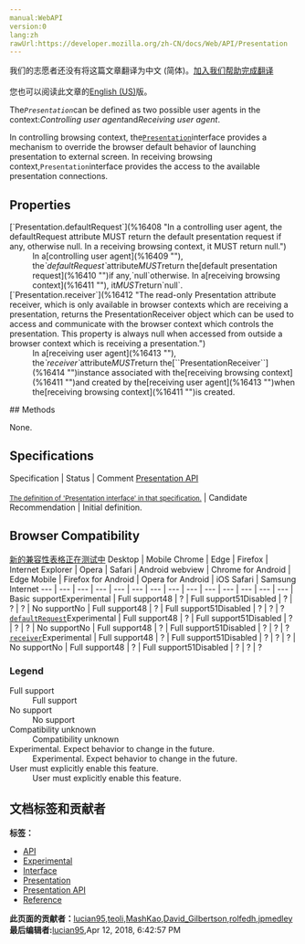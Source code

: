 ```yaml
---
manual:WebAPI
version:0
lang:zh
rawUrl:https://developer.mozilla.org/zh-CN/docs/Web/API/Presentation
---
```




<bdi>我们的志愿者还没有将这篇文章翻译为<bdi>中文 (简体)</bdi>。[加入我们帮助完成翻译](%16405 "")<br></br>您也可以阅读此文章的[English (US)](%16406 "")版。</bdi>






The<dfn>`Presentation`</dfn>can be defined as two possible user agents in the context:<em>Controlling user agent</em>and<em>Receiving user agent</em>.



In controlling browsing context, the[`Presentation`](%16407 "")interface provides a mechanism to override the browser default behavior of launching presentation to external screen. In receiving browsing context,`Presentation`interface provides the access to the available presentation connections.


## Properties<a name="Properties"></a>
<dl><dt>[`Presentation.defaultRequest`](%16408 "In a controlling user agent, the defaultRequest attribute MUST return the default presentation request if any, otherwise null. In a receiving browsing context, it MUST return null.")</dt><dd>In a[controlling user agent](%16409 ""), the<dfn>`defaultRequest`</dfn>attribute<em>MUST</em>return the[default presentation request](%16410 "")if any,`null`otherwise. In a[receiving browsing context](%16411 ""), it<em>MUST</em>return`null`.</dd><dt>[`Presentation.receiver`](%16412 "The read-only Presentation attribute receiver, which is only available in browser contexts which are receiving a presentation, returns the PresentationReceiver object which can be used to access and communicate with the browser context which controls the presentation. This property is always null when accessed from outside a browser context which is receiving a presentation.")</dt><dd>In a[receiving user agent](%16413 ""), the<dfn>`receiver`</dfn>attribute<em>MUST</em>return the[``PresentationReceiver``](%16414 "")instance associated with the[receiving browsing context](%16411 "")and created by the[receiving user agent](%16413 "")when the[receiving browsing context](%16411 "")is created.</dd></dl>
## Methods<a name="Methods"></a>


None.






## Specifications<a name="Specifications"></a>
Specification | Status | Comment 
[Presentation API<br></br><small>The definition of &#39;Presentation interface&#39; in that specification.</small>](%16415 "") | Candidate Recommendation | Initial definition. 


## Browser Compatibility<a name="Browser_Compatibility"></a>
[新的兼容性表格正在测试中<i></i>](%3360 "")
<abbr>Desktop<i></i></abbr> | <abbr>Mobile<i></i></abbr> 
<abbr>Chrome<i></i></abbr> | <abbr>Edge<i></i></abbr> | <abbr>Firefox<i></i></abbr> | <abbr>Internet Explorer<i></i></abbr> | <abbr>Opera<i></i></abbr> | <abbr>Safari<i></i></abbr> | <abbr>Android webview<i></i></abbr> | <abbr>Chrome for Android<i></i></abbr> | <abbr>Edge Mobile<i></i></abbr> | <abbr>Firefox for Android<i></i></abbr> | <abbr>Opera for Android<i></i></abbr> | <abbr>iOS Safari<i></i></abbr> | <abbr>Samsung Internet<i></i></abbr> 
 ---  |  ---  |  ---  |  ---  |  ---  |  ---  |  ---  |  ---  |  ---  |  ---  |  ---  |  ---  |  ---  |  ---  | 
Basic support<abbr>Experimental<i></i></abbr> | <abbr>Full support</abbr>48 | <abbr>?</abbr> | <abbr>Full support</abbr>51<abbr>Disabled<i></i></abbr> | <abbr>?</abbr> | <abbr>?</abbr> | <abbr>?</abbr> | <abbr>No support</abbr>No | <abbr>Full support</abbr>48 | <abbr>?</abbr> | <abbr>Full support</abbr>51<abbr>Disabled<i></i></abbr> | <abbr>?</abbr> | <abbr>?</abbr> | <abbr>?</abbr> 
[`defaultRequest`](%16416 "")<abbr>Experimental<i></i></abbr> | <abbr>Full support</abbr>48 | <abbr>?</abbr> | <abbr>Full support</abbr>51<abbr>Disabled<i></i></abbr> | <abbr>?</abbr> | <abbr>?</abbr> | <abbr>?</abbr> | <abbr>No support</abbr>No | <abbr>Full support</abbr>48 | <abbr>?</abbr> | <abbr>Full support</abbr>51<abbr>Disabled<i></i></abbr> | <abbr>?</abbr> | <abbr>?</abbr> | <abbr>?</abbr> 
[`receiver`](%16417 "")<abbr>Experimental<i></i></abbr> | <abbr>Full support</abbr>48 | <abbr>?</abbr> | <abbr>Full support</abbr>51<abbr>Disabled<i></i></abbr> | <abbr>?</abbr> | <abbr>?</abbr> | <abbr>?</abbr> | <abbr>No support</abbr>No | <abbr>Full support</abbr>48 | <abbr>?</abbr> | <abbr>Full support</abbr>51<abbr>Disabled<i></i></abbr> | <abbr>?</abbr> | <abbr>?</abbr> | <abbr>?</abbr> 


### Legend<a name="Legend"></a>
<dl><dt><abbr>Full support</abbr></dt><dd>Full support</dd><dt><abbr>No support</abbr></dt><dd>No support</dd><dt><abbr>Compatibility unknown</abbr></dt><dd>Compatibility unknown</dd><dt><abbr>Experimental. Expect behavior to change in the future.<i></i></abbr></dt><dd>Experimental. Expect behavior to change in the future.</dd><dt><abbr>User must explicitly enable this feature.<i></i></abbr></dt><dd>User must explicitly enable this feature.</dd></dl>



## 文档标签和贡献者
**标签：**
* [API](%50 "")
* [Experimental](%3379 "")
* [Interface](%3380 "")
* [Presentation](%16418 "")
* [Presentation API](%16419 "")
* [Reference](%3381 "")

**此页面的贡献者：**[lucian95](%5059 ""),[teoli](%160 ""),[MashKao](%16420 ""),[David_Gilbertson](%13551 ""),[rolfedh](%3542 ""),[jpmedley](%3413 "")
**最后编辑者:**[lucian95](%5059 ""),<time>Apr 12, 2018, 6:42:57 PM</time>


